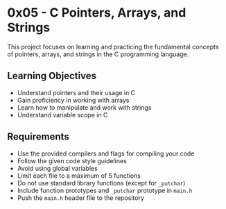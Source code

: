 # 0x05 - C Pointers, Arrays, and Strings

This project focuses on learning and practicing the fundamental concepts of pointers, arrays, and strings in the C programming language.

## Learning Objectives

- Understand pointers and their usage in C
- Gain proficiency in working with arrays
- Learn how to manipulate and work with strings
- Understand variable scope in C

## Requirements

- Use the provided compilers and flags for compiling your code
- Follow the given code style guidelines
- Avoid using global variables
- Limit each file to a maximum of 5 functions
- Do not use standard library functions (except for `_putchar`)
- Include function prototypes and `_putchar` prototype in `main.h`
- Push the `main.h` header file to the repository